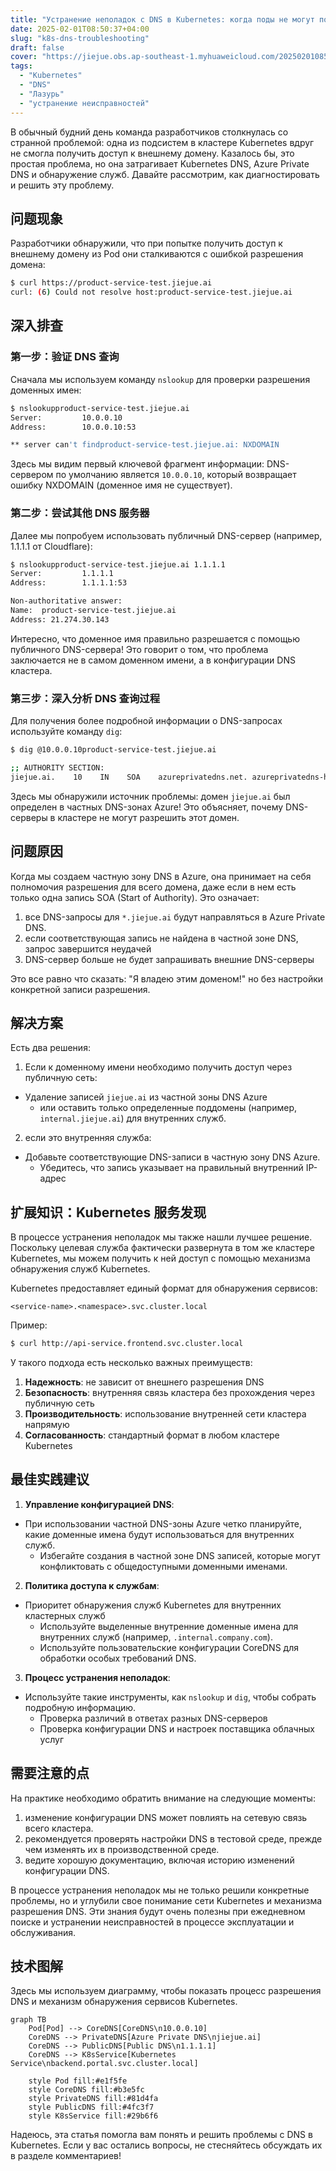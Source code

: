 ```yaml
---
title: "Устранение неполадок с DNS в Kubernetes: когда поды не могут получить доступ к внешним доменам"
date: 2025-02-01T08:50:37+04:00
slug: "k8s-dns-troubleshooting"
draft: false
cover: "https://jiejue.obs.ap-southeast-1.myhuaweicloud.com/20250201085756908.webp"
tags:
  - "Kubernetes"
  - "DNS"
  - "Лазурь"
  - "устранение неисправностей"
---
```


В обычный будний день команда разработчиков столкнулась со странной проблемой: одна из подсистем в кластере Kubernetes вдруг не смогла получить доступ к внешнему домену. Казалось бы, это простая проблема, но она затрагивает Kubernetes DNS, Azure Private DNS и обнаружение служб. Давайте рассмотрим, как диагностировать и решить эту проблему.

<!--more-->

## 问题现象

Разработчики обнаружили, что при попытке получить доступ к внешнему домену из Pod они сталкиваются с ошибкой разрешения домена:

```bash
$ curl https://product-service-test.jiejue.ai
curl: (6) Could not resolve host:product-service-test.jiejue.ai
```

## 深入排查

### 第一步：验证 DNS 查询

Сначала мы используем команду `nslookup` для проверки разрешения доменных имен:

```bash
$ nslookupproduct-service-test.jiejue.ai
Server:         10.0.0.10
Address:        10.0.0.10:53

** server can't findproduct-service-test.jiejue.ai: NXDOMAIN
```

Здесь мы видим первый ключевой фрагмент информации: DNS-сервером по умолчанию является `10.0.0.10`, который возвращает ошибку NXDOMAIN (доменное имя не существует).

### 第二步：尝试其他 DNS 服务器

Далее мы попробуем использовать публичный DNS-сервер (например, 1.1.1.1 от Cloudflare):

```bash
$ nslookupproduct-service-test.jiejue.ai 1.1.1.1
Server:         1.1.1.1
Address:        1.1.1.1:53

Non-authoritative answer:
Name:  product-service-test.jiejue.ai
Address: 21.274.30.143
```

Интересно, что доменное имя правильно разрешается с помощью публичного DNS-сервера! Это говорит о том, что проблема заключается не в самом доменном имени, а в конфигурации DNS кластера.

### 第三步：深入分析 DNS 查询过程

Для получения более подробной информации о DNS-запросах используйте команду `dig`:

```bash
$ dig @10.0.0.10product-service-test.jiejue.ai

;; AUTHORITY SECTION:
jiejue.ai.    10    IN    SOA    azureprivatedns.net. azureprivatedns-host.microsoft.com. 1 3600 300 2419200 10
```

Здесь мы обнаружили источник проблемы: домен `jiejue.ai` был определен в частных DNS-зонах Azure! Это объясняет, почему DNS-серверы в кластере не могут разрешить этот домен.

## 问题原因

Когда мы создаем частную зону DNS в Azure, она принимает на себя полномочия разрешения для всего домена, даже если в нем есть только одна запись SOA (Start of Authority). Это означает:

1. все DNS-запросы для `*.jiejue.ai` будут направляться в Azure Private DNS.
2. если соответствующая запись не найдена в частной зоне DNS, запрос завершится неудачей
3. DNS-сервер больше не будет запрашивать внешние DNS-серверы

Это все равно что сказать: "Я владею этим доменом!" но без настройки конкретной записи разрешения.

## 解决方案

Есть два решения:

1. Если к доменному имени необходимо получить доступ через публичную сеть:

- Удаление записей `jiejue.ai` из частной зоны DNS Azure
   - или оставить только определенные поддомены (например, `internal.jiejue.ai`) для внутренних служб.
2. если это внутренняя служба:

- Добавьте соответствующие DNS-записи в частную зону DNS Azure.
   - Убедитесь, что запись указывает на правильный внутренний IP-адрес

## 扩展知识：Kubernetes 服务发现

В процессе устранения неполадок мы также нашли лучшее решение. Поскольку целевая служба фактически развернута в том же кластере Kubernetes, мы можем получить к ней доступ с помощью механизма обнаружения служб Kubernetes.

Kubernetes предоставляет единый формат для обнаружения сервисов:

```
<service-name>.<namespace>.svc.cluster.local
```

Пример:

```bash
$ curl http://api-service.frontend.svc.cluster.local
```

У такого подхода есть несколько важных преимуществ:

1. **Надежность**: не зависит от внешнего разрешения DNS
2. **Безопасность**: внутренняя связь кластера без прохождения через публичную сеть
3. **Производительность**: использование внутренней сети кластера напрямую
4. **Согласованность**: стандартный формат в любом кластере Kubernetes

## 最佳实践建议

1. **Управление конфигурацией DNS**:

- При использовании частной DNS-зоны Azure четко планируйте, какие доменные имена будут использоваться для внутренних служб.
   - Избегайте создания в частной зоне DNS записей, которые могут конфликтовать с общедоступными доменными именами.
2. **Политика доступа к службам**:

- Приоритет обнаружения служб Kubernetes для внутренних кластерных служб
   - Используйте выделенные внутренние доменные имена для внутренних служб (например, `.internal.company.com`).
   - Используйте пользовательские конфигурации CoreDNS для обработки особых требований DNS.
3. **Процесс устранения неполадок**:

- Используйте такие инструменты, как `nslookup` и `dig`, чтобы собрать подробную информацию.
   - Проверка различий в ответах разных DNS-серверов
   - Проверка конфигурации DNS и настроек поставщика облачных услуг

## 需要注意的点

На практике необходимо обратить внимание на следующие моменты:

1. изменение конфигурации DNS может повлиять на сетевую связь всего кластера.
2. рекомендуется проверять настройки DNS в тестовой среде, прежде чем изменять их в производственной среде.
3. ведите хорошую документацию, включая историю изменений конфигурации DNS.

В процессе устранения неполадок мы не только решили конкретные проблемы, но и углубили свое понимание сети Kubernetes и механизма разрешения DNS. Эти знания будут очень полезны при ежедневном поиске и устранении неисправностей в процессе эксплуатации и обслуживания.

## 技术图解

Здесь мы используем диаграмму, чтобы показать процесс разрешения DNS и механизм обнаружения сервисов Kubernetes.

```mermaid
graph TB
    Pod[Pod] --> CoreDNS[CoreDNS\n10.0.0.10]
    CoreDNS --> PrivateDNS[Azure Private DNS\njiejue.ai]
    CoreDNS --> PublicDNS[Public DNS\n1.1.1.1]
    CoreDNS --> K8sService[Kubernetes Service\nbackend.portal.svc.cluster.local]
  
    style Pod fill:#e1f5fe
    style CoreDNS fill:#b3e5fc
    style PrivateDNS fill:#81d4fa
    style PublicDNS fill:#4fc3f7
    style K8sService fill:#29b6f6
```

Надеюсь, эта статья помогла вам понять и решить проблемы с DNS в Kubernetes. Если у вас остались вопросы, не стесняйтесь обсуждать их в разделе комментариев!